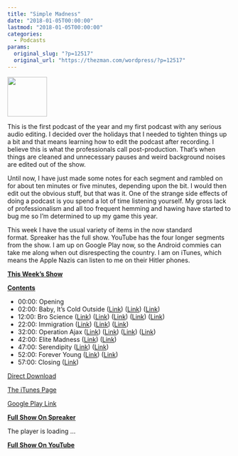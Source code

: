 ```yaml
---
title: "Simple Madness"
date: "2018-01-05T00:00:00"
lastmod: "2018-01-05T00:00:00"
categories:
  - Podcasts
params:
  original_slug: "?p=12517"
  original_url: "https://thezman.com/wordpress/?p=12517"
---
```


<img src="http://thezman.com/wordpress/wp-content/uploads/2016/11/Z.jpg"
class="alignleft wp-image-9116" decoding="async"
sizes="(max-width: 89px) 100vw, 89px"
srcset="https://thezman.com/wordpress/wp-content/uploads/2016/11/Z.jpg 500w, https://thezman.com/wordpress/wp-content/uploads/2016/11/Z-150x150.jpg 150w, https://thezman.com/wordpress/wp-content/uploads/2016/11/Z-300x300.jpg 300w, https://thezman.com/wordpress/wp-content/uploads/2016/11/Z-144x144.jpg 144w"
width="89" height="89" />

This is the first podcast of the year and my first podcast with any
serious audio editing. I decided over the holidays that I needed to
tighten things up a bit and that means learning how to edit the podcast
after recording. I believe this is what the professionals call
post-production. That’s when things are cleaned and unnecessary pauses
and weird background noises are edited out of the show.

Until now, I have just made some notes for each segment and rambled on
for about ten minutes or five minutes, depending upon the bit. I would
then edit out the obvious stuff, but that was it. One of the strange
side effects of doing a podcast is you spend a lot of time listening
yourself. My gross lack of professionalism and all too frequent hemming
and hawing have started to bug me so I’m determined to up my game this
year.

This week I have the usual variety of items in the now standard
format. Spreaker has the full show. YouTube has the four longer segments
from the show. I am up on Google Play now, so the Android commies can
take me along when out disrespecting the country. I am on iTunes, which
means the Apple Nazis can listen to me on their Hitler phones.

**<u>This Week’s Show</u>**

**<u>Contents</u>**

-   00:00: Opening
-   02:00: Baby, It’s Cold Outside
    (<a href="https://www.linkedin.com/in/brian-resnick-06a34b1b"
    rel="noopener" target="_blank">Link</a>) (<a
    href="https://www.vox.com/science-and-health/2017/12/28/16827022/climate-change-cold-arctic-snap-us-canada-jet-stream"
    rel="noopener" target="_blank">Link</a>) (<a
    href="http://www.atimes.com/article/irans-complex-crises-catches-regime/"
    rel="noopener" target="_blank">Link</a>)
-   12:00: Bro Science
    (<a href="https://www.dukeupress.edu/the-critical-surf-studies-reader"
    rel="noopener" target="_blank">Link</a>) (<a
    href="https://www.scu.edu/modernlanguages/faculty--staff/dexter-zavalza-hough-snee/"
    rel="noopener" target="_blank">Link</a>)
    (<a href="http://lalacs.dartmouth.edu/people/alexander-sotelo-eastman"
    rel="noopener" target="_blank">Link</a>)
    (<a href="http://eprints.lincoln.ac.uk/29396/" rel="noopener"
    target="_blank">Link</a>) (<a
    href="http://www.sciencedirect.com/science/article/pii/S1469029216301170?via%3Dihub"
    rel="noopener" target="_blank">Link</a>)
-   22:00: Immigration
    (<a href="http://video.foxnews.com/v/5689924546001/?#sp=show-clips"
    rel="noopener" target="_blank">Link</a>)
    (<a href="https://www.ussc.gov/research/sourcebook-2016" rel="noopener"
    target="_blank">Link</a>) (<a
    href="https://www.cato.org/blog/new-report-illegal-immigrant-criminality-reveals-little-admits-its-own-shortcomings"
    rel="noopener" target="_blank">Link</a>)
-   32:00: Operation Ajax
    (<a href="http://www.bbc.com/news/world-middle-east-42529576"
    rel="noopener" target="_blank">Link</a>) (<a
    href="https://www.reuters.com/article/us-iran-rallies/iran-warns-protesters-against-pursuing-bold-challenge-to-leadership-idUSKBN1EP064"
    rel="noopener" target="_blank">Link</a>) (<a
    href="http://foreignpolicy.com/2017/06/20/64-years-later-cia-finally-releases-details-of-iranian-coup-iran-tehran-oil/"
    rel="noopener" target="_blank">Link</a>) (<a
    href="http://www.atimes.com/article/irans-complex-crises-catches-regime/"
    rel="noopener" target="_blank">Link</a>)
-   42:00: Elite Madness (<a
    href="http://www.breitbart.com/london/2017/12/30/german-jewish-leader-warns-jews-may-require-police-protection-anti-semitism-escalates/"
    rel="noopener" target="_blank">Link</a>)
    (<a href="https://www.haaretz.com/opinion/.premium-1.785974"
    rel="noopener" target="_blank">Link</a>)
-   47:00: Serendipity (<a
    href="http://newyork.cbslocal.com/2018/01/02/alzheimers-treatment-diabetes/"
    rel="noopener" target="_blank">Link</a>) (<a
    href="https://www.eurekalert.org/pub_releases/2017-12/lu-dd122017.php"
    rel="noopener" target="_blank">Link</a>)
-   52:00: Forever Young (<a
    href="https://www.newyorker.com/magazine/2017/11/06/a-pill-to-make-exercise-obsolete"
    rel="noopener" target="_blank">Link</a>)
    (<a href="https://en.wikipedia.org/wiki/Maximum_life_span" rel="noopener"
    target="_blank">Link</a>)
-   57:00: Closing (<a
    href="https://www.channelnewsasia.com/news/asiapacific/thai-penis-whitening-fad-drives-social-media-nuts-9832428"
    rel="noopener" target="_blank">Link</a>)

<a
href="https://api.spreaker.com/download/episode/13726354/ep_26_simple_madness.mp3"
rel="noopener" target="_blank">Direct Download</a>

<a
href="https://itunes.apple.com/us/podcast/the-z-blog-power-hour/id1262799640?mt=2"
rel="noopener" target="_blank">The iTunes Page</a>

<a
href="https://playmusic.app.goo.gl/?ibi=com.google.PlayMusic&amp;isi=691797987&amp;ius=googleplaymusic&amp;link=https://play.google.com/music/m/Ign2aae4ofqi7ih4zik5ipqtv3y?t%3DThe_Z_Blog_Power_Hour%26pcampaignid%3DMKT-na-all-co-pr-mu-pod-16"
rel="noopener" target="_blank">Google Play Link</a>

**<u>Full Show On Spreaker</u>**

The player is loading ...

<span class="widget_spinner dark"></span>

**<u>Full Show On YouTube</u>**

